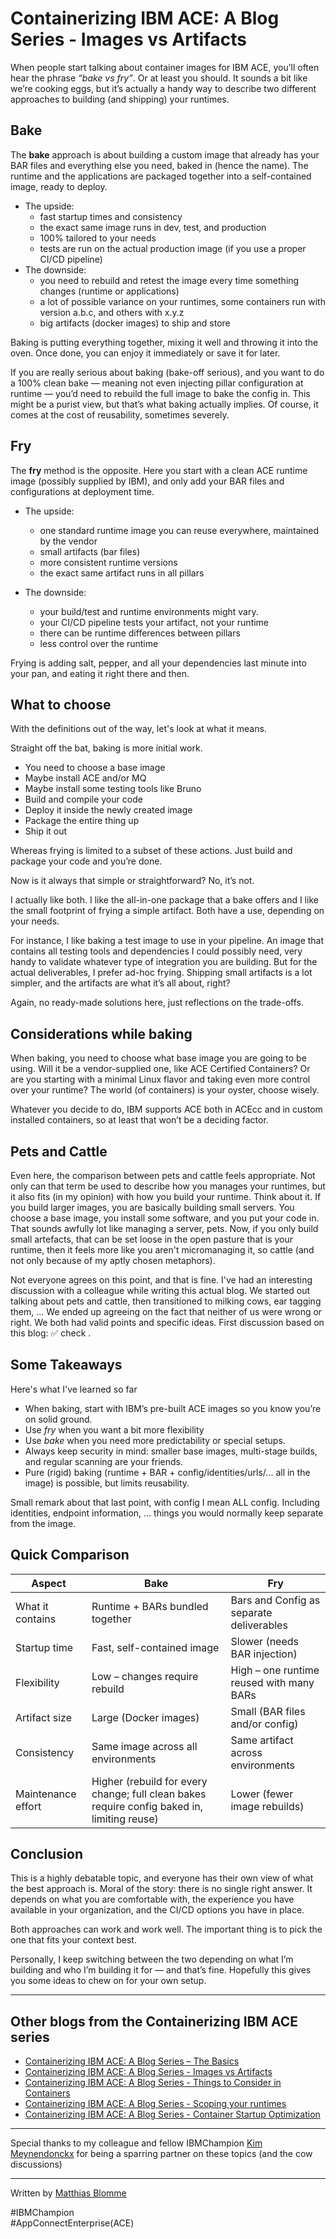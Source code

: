 # Containerizing IBM ACE: A Blog Series - Images vs Artifacts

When people start talking about container images for IBM ACE, you’ll often hear the phrase *“bake vs fry”*. Or at least 
you should. It sounds a bit like we’re cooking eggs, but it’s actually a handy way to describe two different approaches 
to building (and shipping) your runtimes.

## Bake

The **bake** approach is about building a custom image that already has your BAR files and everything else you need, 
baked in (hence the name). The runtime and the applications are packaged together into a self-contained image, ready 
to deploy.

* The upside:
    * fast startup times and consistency
    * the exact same image runs in dev, test, and production
    * 100% tailored to your needs
    * tests are run on the actual production image (if you use a proper CI/CD pipeline)
* The downside:
    * you need to rebuild and retest the image every time something changes (runtime or applications)
    * a lot of possible variance on your runtimes, some containers run with version a.b.c, and others with x.y.z
    * big artifacts (docker images) to ship and store

Baking is putting everything together, mixing it well and throwing it into the oven. Once done, you can enjoy it 
immediately or save it for later.

If you are really serious about baking (bake-off serious), and you want to do a 100% clean bake — meaning not even 
injecting pillar configuration at runtime — you’d need to rebuild the full image to bake the config in. This might be a 
purist view, but that’s what baking actually implies. Of course, it comes at the cost of reusability, sometimes severely.

## Fry

The **fry** method is the opposite. Here you start with a clean ACE runtime image (possibly supplied by IBM), and only 
add your BAR files and configurations at deployment time.

* The upside:

    * one standard runtime image you can reuse everywhere, maintained by the vendor
    * small artifacts (bar files)
    * more consistent runtime versions
    * the exact same artifact runs in all pillars
* The downside:

    * your build/test and runtime environments might vary.
    * your CI/CD pipeline tests your artifact, not your runtime
    * there can be runtime differences between pillars
    * less control over the runtime

Frying is adding salt, pepper, and all your dependencies last minute into your pan, and eating it right there and then.

## What to choose

With the definitions out of the way, let's look at what it means.

Straight off the bat, baking is more initial work.

* You need to choose a base image
* Maybe install ACE and/or MQ
* Maybe install some testing tools like Bruno
* Build and compile your code
* Deploy it inside the newly created image
* Package the entire thing up
* Ship it out

Whereas frying is limited to a subset of these actions. Just build and package your code and you’re done.

Now is it always that simple or straightforward? No, it’s not.

I actually like both. I like the all-in-one package that a bake offers and I like the small footprint of frying a simple 
artifact. Both have a use, depending on your needs.

For instance, I like baking a test image to use in your pipeline. An image that contains all testing tools and dependencies 
I could possibly need, very handy to validate whatever type of integration you are building. But for the actual deliverables, 
I prefer ad-hoc frying. Shipping small artifacts is a lot simpler, and the artifacts are what it’s all about, right?

Again, no ready-made solutions here, just reflections on the trade-offs.

## Considerations while baking

When baking, you need to choose what base image you are going to be using. Will it be a vendor-supplied one, like ACE 
Certified Containers? Or are you starting with a minimal Linux flavor and taking even more control over your runtime? 
The world (of containers) is your oyster, choose wisely.

Whatever you decide to do, IBM supports ACE both in ACEcc and in custom installed containers, so at least that won’t be 
a deciding factor.


## Pets and Cattle

Even here, the comparison between pets and cattle feels appropriate. Not only can that term be used to describe how you 
manages your runtimes, but it also fits (in my opinion) with how you build your runtime. Think about it. If you build 
larger images, you are basically building small servers. You choose a base image, you install some software, and you put 
your code in. That sounds awfully lot like managing a server, pets. Now, if you only build small artefacts, that can 
be set loose in the open pasture that is your runtime, then it feels more like you aren't micromanaging it, so cattle 
(and not only because of my aptly chosen metaphors).

Not everyone agrees on this point, and that is fine. I've had an interesting discussion with a colleague while writing 
this actual blog. We started out talking about pets and cattle, then transitioned to milking cows, ear tagging them, ... 
We ended up agreeing on the fact that neither of us were wrong or right. We both had valid points and specific ideas. 
First discussion based on this blog: ✅ check .


## Some Takeaways

Here's what I've learned so far

* When baking, start with IBM’s pre-built ACE images so you know you’re on solid ground.
* Use *fry* when you want a bit more flexibility
* Use *bake* when you need more predictability or special setups.
* Always keep security in mind: smaller base images, multi-stage builds, and regular scanning are your friends.
* Pure (rigid) baking (runtime + BAR + config/identities/urls/... all in the image) is possible, but limits reusability.

Small remark about that last point, with config I mean ALL config. Including identities, endpoint information, ... things 
you would normally keep separate from the image.


## Quick Comparison

| Aspect             | Bake                                                                                        | Fry                                      |
| ------------------ |---------------------------------------------------------------------------------------------| ---------------------------------------- |
| What it contains   | Runtime + BARs bundled together                                                             | Bars and Config as separate deliverables |
| Startup time       | Fast, self-contained image                                                                  | Slower (needs BAR injection)             |
| Flexibility        | Low – changes require rebuild                                                               | High – one runtime reused with many BARs |
| Artifact size      | Large (Docker images)                                                                       | Small (BAR files and/or config)          |
| Consistency        | Same image across all environments                                                          | Same artifact across environments        |
| Maintenance effort | Higher (rebuild for every change; full clean bakes require config baked in, limiting reuse) | Lower (fewer image rebuilds)             |

## Conclusion

This is a highly debatable topic, and everyone has their own view of what the best approach is. Moral of the story: there 
is no single right answer. It depends on what you are comfortable with, the experience you have available in your 
organization, and the CI/CD options you have in place.

Both approaches can work and work well. The important thing is to pick the one that fits your context best.

Personally, I keep switching between the two depending on what I’m building and who I’m building it for — and that’s fine. 
Hopefully this gives you some ideas to chew on for your own setup.

---

## Other blogs from the Containerizing IBM ACE series

* [Containerizing IBM ACE: A Blog Series – The Basics](https://community.ibm.com/community/user/blogs/matthias-blomme/2025/09/02/containerizing-ibm-ace-a-blog-series-the-basics)
* [Containerizing IBM ACE: A Blog Series - Images vs Artifacts](https://community.ibm.com/community/user/blogs/matthias-blomme/2025/09/11/containerizing-ibm-ace-a-blog-series-images-vs-art)
* [Containerizing IBM ACE: A Blog Series - Things to Consider in Containers](https://community.ibm.com/community/user/blogs/matthias-blomme/2025/09/11/things-to-consider-in-containers)
* [Containerizing IBM ACE: A Blog Series - Scoping your runtimes]()
* [Containerizing IBM ACE: A Blog Series - Container Startup Optimization]()

---

Special thanks to my colleague and fellow IBMChampion [Kim Meynendonckx](https://community.ibm.com/community/user/people/kim-meynendonckx) for being a sparring partner on these 
topics (and the cow discussions)

---


Written by [Matthias Blomme](https://www.linkedin.com/in/matthiasblomme/)

\#IBMChampion \
\#AppConnectEnterprise(ACE)
